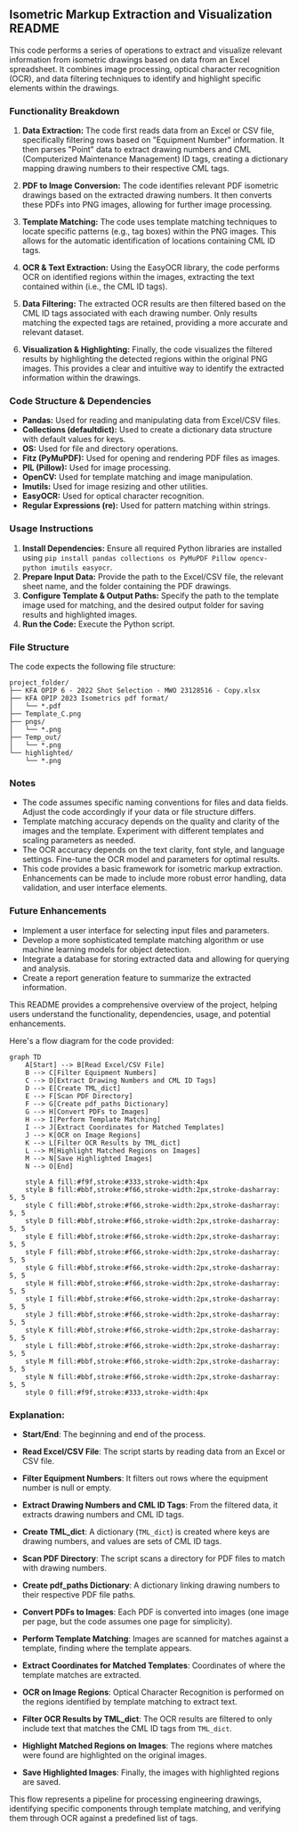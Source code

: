 ## Isometric Markup Extraction and Visualization README

This code performs a series of operations to extract and visualize relevant information from isometric drawings based on data from an Excel spreadsheet. It combines image processing, optical character recognition (OCR), and data filtering techniques to identify and highlight specific elements within the drawings.


### Functionality Breakdown

1. **Data Extraction:** The code first reads data from an Excel or CSV file, specifically filtering rows based on "Equipment Number" information. It then parses "Point" data to extract drawing numbers and CML (Computerized Maintenance Management) ID tags, creating a dictionary mapping drawing numbers to their respective CML tags.

2. **PDF to Image Conversion:** The code identifies relevant PDF isometric drawings based on the extracted drawing numbers. It then converts these PDFs into PNG images, allowing for further image processing.

3. **Template Matching:** The code uses template matching techniques to locate specific patterns (e.g., tag boxes) within the PNG images. This allows for the automatic identification of locations containing CML ID tags.

4. **OCR & Text Extraction:** Using the EasyOCR library, the code performs OCR on identified regions within the images, extracting the text contained within (i.e., the CML ID tags). 

5. **Data Filtering:** The extracted OCR results are then filtered based on the CML ID tags associated with each drawing number. Only results matching the expected tags are retained, providing a more accurate and relevant dataset.

6. **Visualization & Highlighting:** Finally, the code visualizes the filtered results by highlighting the detected regions within the original PNG images. This provides a clear and intuitive way to identify the extracted information within the drawings.


### Code Structure & Dependencies

* **Pandas:** Used for reading and manipulating data from Excel/CSV files.
* **Collections (defaultdict):** Used to create a dictionary data structure with default values for keys.
* **OS:** Used for file and directory operations.
* **Fitz (PyMuPDF):** Used for opening and rendering PDF files as images.
* **PIL (Pillow):** Used for image processing.
* **OpenCV:** Used for template matching and image manipulation.
* **Imutils:** Used for image resizing and other utilities.
* **EasyOCR:** Used for optical character recognition.
* **Regular Expressions (re):** Used for pattern matching within strings.


### Usage Instructions

1. **Install Dependencies:** Ensure all required Python libraries are installed using `pip install pandas collections os PyMuPDF Pillow opencv-python imutils easyocr`.
2. **Prepare Input Data:** Provide the path to the Excel/CSV file, the relevant sheet name, and the folder containing the PDF drawings.
3. **Configure Template & Output Paths:** Specify the path to the template image used for matching, and the desired output folder for saving results and highlighted images.
4. **Run the Code:** Execute the Python script.

### File Structure

The code expects the following file structure:

```
project_folder/
├── KFA OPIP 6 - 2022 Shot Selection - MWO 23128516 - Copy.xlsx
├── KFA OPIP 2023 Isometrics pdf format/
│   └── *.pdf
├── Template_C.png 
├── pngs/
│   └── *.png
├── Temp_out/ 
│   └── *.png
└── highlighted/
    └── *.png
```


### Notes

* The code assumes specific naming conventions for files and data fields. Adjust the code accordingly if your data or file structure differs.
* Template matching accuracy depends on the quality and clarity of the images and the template. Experiment with different templates and scaling parameters as needed.
* The OCR accuracy depends on the text clarity, font style, and language settings. Fine-tune the OCR model and parameters for optimal results.
* This code provides a basic framework for isometric markup extraction. Enhancements can be made to include more robust error handling, data validation, and user interface elements.


### Future Enhancements

* Implement a user interface for selecting input files and parameters.
* Develop a more sophisticated template matching algorithm or use machine learning models for object detection.
* Integrate a database for storing extracted data and allowing for querying and analysis.
* Create a report generation feature to summarize the extracted information.


This README provides a comprehensive overview of the project, helping users understand the functionality, dependencies, usage, and potential enhancements.


Here's a flow diagram for the code provided:

```mermaid
graph TD
    A[Start] --> B[Read Excel/CSV File]
    B --> C[Filter Equipment Numbers]
    C --> D[Extract Drawing Numbers and CML ID Tags]
    D --> E[Create TML_dict]
    E --> F[Scan PDF Directory]
    F --> G[Create pdf_paths Dictionary]
    G --> H[Convert PDFs to Images]
    H --> I[Perform Template Matching]
    I --> J[Extract Coordinates for Matched Templates]
    J --> K[OCR on Image Regions]
    K --> L[Filter OCR Results by TML_dict]
    L --> M[Highlight Matched Regions on Images]
    M --> N[Save Highlighted Images]
    N --> O[End]

    style A fill:#f9f,stroke:#333,stroke-width:4px
    style B fill:#bbf,stroke:#f66,stroke-width:2px,stroke-dasharray: 5, 5
    style C fill:#bbf,stroke:#f66,stroke-width:2px,stroke-dasharray: 5, 5
    style D fill:#bbf,stroke:#f66,stroke-width:2px,stroke-dasharray: 5, 5
    style E fill:#bbf,stroke:#f66,stroke-width:2px,stroke-dasharray: 5, 5
    style F fill:#bbf,stroke:#f66,stroke-width:2px,stroke-dasharray: 5, 5
    style G fill:#bbf,stroke:#f66,stroke-width:2px,stroke-dasharray: 5, 5
    style H fill:#bbf,stroke:#f66,stroke-width:2px,stroke-dasharray: 5, 5
    style I fill:#bbf,stroke:#f66,stroke-width:2px,stroke-dasharray: 5, 5
    style J fill:#bbf,stroke:#f66,stroke-width:2px,stroke-dasharray: 5, 5
    style K fill:#bbf,stroke:#f66,stroke-width:2px,stroke-dasharray: 5, 5
    style L fill:#bbf,stroke:#f66,stroke-width:2px,stroke-dasharray: 5, 5
    style M fill:#bbf,stroke:#f66,stroke-width:2px,stroke-dasharray: 5, 5
    style N fill:#bbf,stroke:#f66,stroke-width:2px,stroke-dasharray: 5, 5
    style O fill:#f9f,stroke:#333,stroke-width:4px
```

### Explanation:

- **Start/End**: The beginning and end of the process.

- **Read Excel/CSV File**: The script starts by reading data from an Excel or CSV file.

- **Filter Equipment Numbers**: It filters out rows where the equipment number is null or empty.

- **Extract Drawing Numbers and CML ID Tags**: From the filtered data, it extracts drawing numbers and CML ID tags.

- **Create TML_dict**: A dictionary (`TML_dict`) is created where keys are drawing numbers, and values are sets of CML ID tags.

- **Scan PDF Directory**: The script scans a directory for PDF files to match with drawing numbers.

- **Create pdf_paths Dictionary**: A dictionary linking drawing numbers to their respective PDF file paths.

- **Convert PDFs to Images**: Each PDF is converted into images (one image per page, but the code assumes one page for simplicity).

- **Perform Template Matching**: Images are scanned for matches against a template, finding where the template appears.

- **Extract Coordinates for Matched Templates**: Coordinates of where the template matches are extracted.

- **OCR on Image Regions**: Optical Character Recognition is performed on the regions identified by template matching to extract text.

- **Filter OCR Results by TML_dict**: The OCR results are filtered to only include text that matches the CML ID tags from `TML_dict`.

- **Highlight Matched Regions on Images**: The regions where matches were found are highlighted on the original images.

- **Save Highlighted Images**: Finally, the images with highlighted regions are saved.

This flow represents a pipeline for processing engineering drawings, identifying specific components through template matching, and verifying them through OCR against a predefined list of tags.
